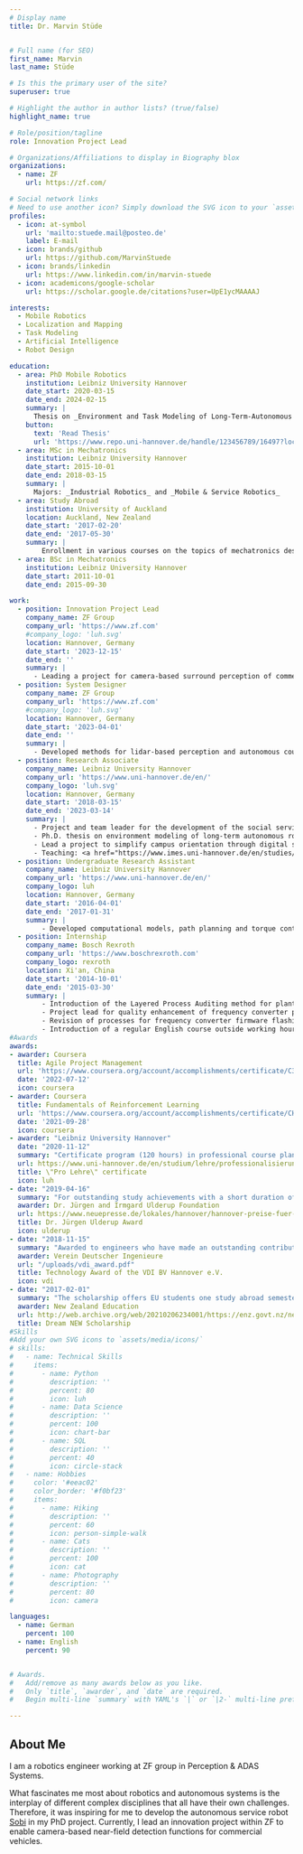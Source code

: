 ```yaml
---
# Display name
title: Dr. Marvin Stüde


# Full name (for SEO)
first_name: Marvin
last_name: Stüde

# Is this the primary user of the site?
superuser: true

# Highlight the author in author lists? (true/false)
highlight_name: true

# Role/position/tagline
role: Innovation Project Lead

# Organizations/Affiliations to display in Biography blox
organizations:
  - name: ZF
    url: https://zf.com/

# Social network links
# Need to use another icon? Simply download the SVG icon to your `assets/media/icons/` folder.
profiles:
  - icon: at-symbol
    url: 'mailto:stuede.mail@posteo.de'
    label: E-mail
  - icon: brands/github
    url: https://github.com/MarvinStuede
  - icon: brands/linkedin
    url: https://www.linkedin.com/in/marvin-stuede
  - icon: academicons/google-scholar
    url: https://scholar.google.de/citations?user=UpE1ycMAAAAJ

interests:
  - Mobile Robotics
  - Localization and Mapping
  - Task Modeling
  - Artificial Intelligence
  - Robot Design

education:
  - area: PhD Mobile Robotics
    institution: Leibniz University Hannover
    date_start: 2020-03-15
    date_end: 2024-02-15
    summary: |
      Thesis on _Environment and Task Modeling of Long-Term-Autonomous Service Robots_. Presented papers at 5 IEEE conferences.
    button:
      text: 'Read Thesis'
      url: 'https://www.repo.uni-hannover.de/handle/123456789/16497?locale-attribute=en'
  - area: MSc in Mechatronics
    institution: Leibniz University Hannover
    date_start: 2015-10-01
    date_end: 2018-03-15
    summary: |
      Majors: _Industrial Robotics_ and _Mobile & Service Robotics_
  - area: Study Abroad
    institution: University of Auckland
    location: Auckland, New Zealand
    date_start: '2017-02-20'
    date_end: '2017-05-30'
    summary: |
        Enrollment in various courses on the topics of mechatronics design, mobile robot path planning and science innovation
  - area: BSc in Mechatronics
    institution: Leibniz University Hannover
    date_start: 2011-10-01
    date_end: 2015-09-30

work:
  - position: Innovation Project Lead
    company_name: ZF Group
    company_url: 'https://www.zf.com'
    #company_logo: 'luh.svg'
    location: Hannover, Germany
    date_start: '2023-12-15'
    date_end: ''
    summary: |
      - Leading a project for camera-based surround perception of commercial vehicles
  - position: System Designer
    company_name: ZF Group
    company_url: 'https://www.zf.com'
    #company_logo: 'luh.svg'
    location: Hannover, Germany
    date_start: '2023-04-01'
    date_end: ''
    summary: |
      - Developed methods for lidar-based perception and autonomous coupling of semi-trailers as part of the <a href="https://www.safe20.de/index.php">SAFE20 project</a>
  - position: Research Associate
    company_name: Leibniz University Hannover
    company_url: 'https://www.uni-hannover.de/en/'
    company_logo: 'luh.svg'
    location: Hannover, Germany
    date_start: '2018-03-15'
    date_end: '2023-03-14'
    summary: |
      - Project and team leader for the development of the social service robot Sobi[Sobi]({{< relref "/project/sobi" >}}) for long-term autonomous info-terminal and guiding services.
      - Ph.D. thesis on environment modeling of long-term autonomous robots with a special focus on SLAM, stochastic modeling of crowds and subsequent task execution.
      - Lead a project to simplify campus orientation through digital signage and robotic orientation systems.
      - Teaching: <a href="https://www.imes.uni-hannover.de/en/studies/master-lectures/robotchallenge/">RobotChallenge</a> and <a href="https://www.imes.uni-hannover.de/en/studies/master-lectures/robotics-i/">Robotics I</a>.
  - position: Undergraduate Research Assistant
    company_name: Leibniz University Hannover
    company_url: 'https://www.uni-hannover.de/en/'
    company_logo: luh
    location: Hannover, Germany
    date_start: '2016-04-01'
    date_end: '2017-01-31'
    summary: |
        - Developed computational models, path planning and torque control algorithms for parallel robots, cobots and mobile manipulators (e.g. KUKA KMR iiwa, KUKA iiwa, KUKA youBot, Franka Emika Panda, Codian Delta Robot)
  - position: Internship
    company_name: Bosch Rexroth
    company_url: 'https://www.boschrexroth.com'
    company_logo: rexroth
    location: Xi'an, China
    date_start: '2014-10-01'
    date_end: '2015-03-30'
    summary: |
        - Introduction of the Layered Process Auditing method for plant-wide production auditing
        - Project lead for quality enhancement of frequency converter production
        - Revision of processes for frequency converter firmware flashing to reduce scrap quantity
        - Introduction of a regular English course outside working hours for the staff on a voluntary basis
#Awards
awards:
- awarder: Coursera
  title: Agile Project Management
  url: 'https://www.coursera.org/account/accomplishments/certificate/C3WN7XSJ9LFN'
  date: '2022-07-12'
  icon: coursera
- awarder: Coursera
  title: Fundamentals of Reinforcement Learning
  url: 'https://www.coursera.org/account/accomplishments/certificate/CH6KA3BDNJVM'
  date: '2021-09-28'
  icon: coursera
- awarder: "Leibniz University Hannover"
  date: "2020-11-12"
  summary: "Certificate program (120 hours) in professional course planning and student advising/assessment."
  url: https://www.uni-hannover.de/en/studium/lehre/professionalisierung-und-netzwerk/weiterbildung/pro-lehre
  title: \"Pro Lehre\" certificate
  icon: luh
- date: "2019-04-16"
  summary: "For outstanding study achievements with a short duration of study."
  awarder: Dr. Jürgen and Irmgard Ulderup Foundation
  url: https://www.neuepresse.de/lokales/hannover/hannover-preise-fuer-maschinenbau-absolventen-624NV24KBEJJTTO4EXJLDI74TE.html
  title: Dr. Jürgen Ulderup Award
  icon: ulderup
- date: "2018-11-15"
  summary: "Awarded to engineers who have made an outstanding contribution to solving technical problems."
  awarder: Verein Deutscher Ingenieure
  url: "/uploads/vdi_award.pdf"
  title: Technology Award of the VDI BV Hannover e.V.
  icon: vdi
- date: "2017-02-01"
  summary: "The scholarship offers EU students one study abroad semester in New Zealand."
  awarder: New Zealand Education
  url: http://web.archive.org/web/20210206234001/https://enz.govt.nz/news-and-research/ed-news/meet-the-dream-new-scholarship-winners/
  title: Dream NEW Scholarship
#Skills
#Add your own SVG icons to `assets/media/icons/`
# skills:
#   - name: Technical Skills
#     items:
#       - name: Python
#         description: ''
#         percent: 80
#         icon: luh
#       - name: Data Science
#         description: ''
#         percent: 100
#         icon: chart-bar
#       - name: SQL
#         description: ''
#         percent: 40
#         icon: circle-stack
#   - name: Hobbies
#     color: '#eeac02'
#     color_border: '#f0bf23'
#     items:
#       - name: Hiking
#         description: ''
#         percent: 60
#         icon: person-simple-walk
#       - name: Cats
#         description: ''
#         percent: 100
#         icon: cat
#       - name: Photography
#         description: ''
#         percent: 80
#         icon: camera

languages:
  - name: German
    percent: 100
  - name: English
    percent: 90


# Awards.
#   Add/remove as many awards below as you like.
#   Only `title`, `awarder`, and `date` are required.
#   Begin multi-line `summary` with YAML's `|` or `|2-` multi-line prefix and indent 2 spaces below.

---
```


## About Me

I am a robotics engineer working at ZF group in Perception & ADAS Systems.

What fascinates me most about robotics and autonomous systems is the interplay of different complex disciplines that all have their own challenges. Therefore, it was inspiring for me to develop the autonomous service robot [Sobi](/project/sobi/) in my PhD project.
Currently, I lead an innovation project within ZF to enable camera-based near-field detection functions for commercial vehicles.
